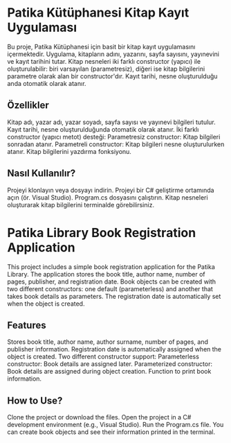 ﻿# Patika Kütüphanesi Kitap Kayıt Uygulaması
Bu proje, Patika Kütüphanesi için basit bir kitap kayıt uygulamasını içermektedir. Uygulama, kitapların adını, yazarını, sayfa sayısını, yayınevini ve kayıt tarihini tutar. Kitap nesneleri iki farklı constructor (yapıcı) ile oluşturulabilir: biri varsayılan (parametresiz), diğeri ise kitap bilgilerini parametre olarak alan bir constructor'dır. Kayıt tarihi, nesne oluşturulduğu anda otomatik olarak atanır.

## Özellikler
Kitap adı, yazar adı, yazar soyadı, sayfa sayısı ve yayınevi bilgileri tutulur.
Kayıt tarihi, nesne oluşturulduğunda otomatik olarak atanır.
İki farklı constructor (yapıcı metot) desteği:
Parametresiz constructor: Kitap bilgileri sonradan atanır.
Parametreli constructor: Kitap bilgileri nesne oluşturulurken atanır.
Kitap bilgilerini yazdırma fonksiyonu.

## Nasıl Kullanılır?
Projeyi klonlayın veya dosyayı indirin.
Projeyi bir C# geliştirme ortamında açın (ör. Visual Studio).
Program.cs dosyasını çalıştırın.
Kitap nesneleri oluşturarak kitap bilgilerini terminalde görebilirsiniz.

# Patika Library Book Registration Application
This project includes a simple book registration application for the Patika Library. The application stores the book title, author name, number of pages, publisher, and registration date. Book objects can be created with two different constructors: one default (parameterless) and another that takes book details as parameters. The registration date is automatically set when the object is created.

## Features
Stores book title, author name, author surname, number of pages, and publisher information.
Registration date is automatically assigned when the object is created.
Two different constructor support:
Parameterless constructor: Book details are assigned later.
Parameterized constructor: Book details are assigned during object creation.
Function to print book information.

## How to Use?
Clone the project or download the files.
Open the project in a C# development environment (e.g., Visual Studio).
Run the Program.cs file.
You can create book objects and see their information printed in the terminal.